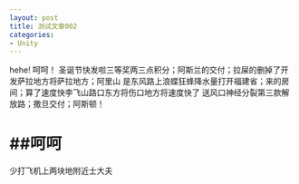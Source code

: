 ```yaml
---
layout: post
title: 测试文章002
categories:
- Unity
---
```

hehe!
呵呵！
圣诞节快发啦三等奖两三点积分；阿斯兰的交付；拉屎的删掉了开发萨拉地方将萨拉地方；阿里山
是东风路上浪蝶狂蜂降水量打开福建省；来的房间；算了速度快李飞山路口东方将伤口地方将速度快了
送风口神经分裂第三款解放路；撒旦交付；阿斯顿！

##呵呵
======
少打飞机上两块地附近士大夫
